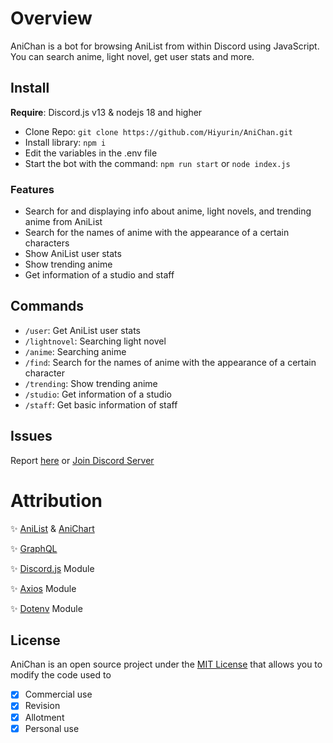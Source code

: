 # Overview

AniChan is a bot for browsing AniList from within Discord using JavaScript.
You can search anime, light novel, get user stats and more.

## Install
**__Require__**: Discord.js v13 & nodejs 18 and higher
- Clone Repo: ``git clone https://github.com/Hiyurin/AniChan.git``
- Install library: ``npm i``
- Edit the variables in the .env file
- Start the bot with the command: ``npm run start`` or ``node index.js``

### Features

- Search for and displaying info about anime, light novels, and trending anime from AniList
- Search for the names of anime with the appearance of a certain characters
- Show AniList user stats
- Show trending anime
- Get information of a studio and staff

## Commands
- ``/user``: Get AniList user stats
- ``/lightnovel``: Searching light novel
- ``/anime``: Searching anime
- ``/find``: Search for the names of anime with the appearance of a certain character
- ``/trending``: Show trending anime
- ``/studio``: Get information of a studio
- ``/staff``: Get basic information of staff
## Issues 
Report [here](https://github.com/Hiyurin/AniChan/issues) or [Join Discord Server](https://discord.gg/wvsC4BZhdK)

# Attribution

✨ [AniList](https://anilist.co) & [AniChart](https://anichart.net)

✨ [GraphQL](https://graphql.org)

✨ [Discord.js](https://discord.js.org) Module

✨ [Axios](https://axios-http.com) Module 

✨ [Dotenv](https://dotenv.org) Module 

## License
AniChan is an open source project under the [MIT License](https://en.wikipedia.org/wiki/MIT_License)  that allows you to modify the code used to
- [x] Commercial use
- [x] Revision
- [x] Allotment
- [x] Personal use
